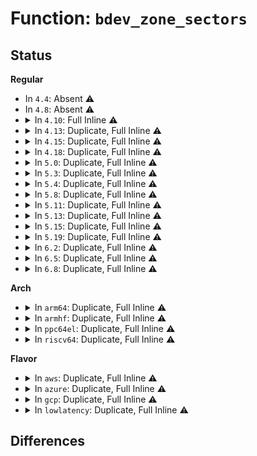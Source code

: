 # Function: <code>bdev_zone_sectors</code>

## Status
<b>Regular</b>
<ul>
<li>
In <code>4.4</code>: Absent ⚠️
</li>
<li>
In <code>4.8</code>: Absent ⚠️
</li>
<li>
<details>
<summary>In <code>4.10</code>: Full Inline ⚠️</summary>

**Collision:** Unique Static

**Inline:** Full

**Transformation:** False

**Instances:**

```
In block/partition-generic.c (ffffffff8142d187)
Location: include/linux/blkdev.h:1552
Inline: True
Inline callers:
  - block/partition-generic.c:rescan_partitions
```
</details>
</li>
<li>
<details>
<summary>In <code>4.13</code>: Duplicate, Full Inline ⚠️</summary>

**Collision:** Static Duplication

**Inline:** Full

**Transformation:** False

**Instances:**

```
In block/partition-generic.c (ffffffff8143a4fd)
Location: include/linux/blkdev.h:1577
Inline: True
Inline callers:
  - block/partition-generic.c:rescan_partitions
```
```
In drivers/md/dm-table.c (ffffffff81750704)
Location: include/linux/blkdev.h:1577
Inline: True
Inline callers:
  - drivers/md/dm-table.c:device_area_is_invalid
```
</details>
</li>
<li>
<details>
<summary>In <code>4.15</code>: Duplicate, Full Inline ⚠️</summary>

**Collision:** Static Duplication

**Inline:** Full

**Transformation:** False

**Instances:**

```
In block/partition-generic.c (ffffffff81466520)
Location: include/linux/blkdev.h:1592
Inline: True
Inline callers:
  - block/partition-generic.c:rescan_partitions
```
```
In drivers/md/dm-table.c (ffffffff817c28e4)
Location: include/linux/blkdev.h:1592
Inline: True
Inline callers:
  - drivers/md/dm-table.c:device_area_is_invalid
```
</details>
</li>
<li>
<details>
<summary>In <code>4.18</code>: Duplicate, Full Inline ⚠️</summary>

**Collision:** Static Duplication

**Inline:** Full

**Transformation:** False

**Instances:**

```
In block/partition-generic.c (ffffffff81499e1f)
Location: include/linux/blkdev.h:1633
Inline: True
Inline callers:
  - block/partition-generic.c:rescan_partitions
```
```
In drivers/md/dm-table.c (ffffffff8180b014)
Location: include/linux/blkdev.h:1633
Inline: True
Inline callers:
  - drivers/md/dm-table.c:device_area_is_invalid
```
</details>
</li>
<li>
<details>
<summary>In <code>5.0</code>: Duplicate, Full Inline ⚠️</summary>

**Collision:** Static Duplication

**Inline:** Full

**Transformation:** False

**Instances:**

```
In block/ioctl.c (ffffffff814aff09)
Location: include/linux/blkdev.h:1412
Inline: True
Inline callers:
  - block/ioctl.c:blkdev_ioctl
```
```
In block/partition-generic.c (ffffffff814b412f)
Location: include/linux/blkdev.h:1412
Inline: True
Inline callers:
  - block/partition-generic.c:rescan_partitions
```
```
In drivers/md/dm-table.c (ffffffff81837011)
Location: include/linux/blkdev.h:1412
Inline: True
Inline callers:
  - drivers/md/dm-table.c:device_area_is_invalid
```
</details>
</li>
<li>
<details>
<summary>In <code>5.3</code>: Duplicate, Full Inline ⚠️</summary>

**Collision:** Static Duplication

**Inline:** Full

**Transformation:** False

**Instances:**

```
In block/ioctl.c (ffffffff814de55e)
Location: include/linux/blkdev.h:1426
Inline: True
Inline callers:
  - block/ioctl.c:blkdev_ioctl
```
```
In block/partition-generic.c (ffffffff814e2605)
Location: include/linux/blkdev.h:1426
Inline: True
Inline callers:
  - block/partition-generic.c:rescan_partitions
```
```
In drivers/md/dm-table.c (ffffffff81879c12)
Location: include/linux/blkdev.h:1426
Inline: True
Inline callers:
  - drivers/md/dm-table.c:device_area_is_invalid
```
</details>
</li>
<li>
<details>
<summary>In <code>5.4</code>: Duplicate, Full Inline ⚠️</summary>

**Collision:** Static Duplication

**Inline:** Full

**Transformation:** False

**Instances:**

```
In block/ioctl.c (ffffffff814f799d)
Location: include/linux/blkdev.h:1453
Inline: True
Inline callers:
  - block/ioctl.c:blkdev_ioctl
```
```
In block/partition-generic.c (ffffffff814fb9c5)
Location: include/linux/blkdev.h:1453
Inline: True
Inline callers:
  - block/partition-generic.c:rescan_partitions
```
```
In drivers/md/dm-table.c (ffffffff818aba02)
Location: include/linux/blkdev.h:1453
Inline: True
Inline callers:
  - drivers/md/dm-table.c:device_area_is_invalid
```
</details>
</li>
<li>
<details>
<summary>In <code>5.8</code>: Duplicate, Full Inline ⚠️</summary>

**Collision:** Static Duplication

**Inline:** Full

**Transformation:** False

**Instances:**

```
In block/ioctl.c (ffffffff815584cd)
Location: include/linux/blkdev.h:1487
Inline: True
Inline callers:
  - block/ioctl.c:blkdev_common_ioctl
```
```
In drivers/md/dm-table.c (ffffffff8197bd24)
Location: include/linux/blkdev.h:1487
Inline: True
Inline callers:
  - drivers/md/dm-table.c:device_area_is_invalid
```
</details>
</li>
<li>
<details>
<summary>In <code>5.11</code>: Duplicate, Full Inline ⚠️</summary>

**Collision:** Static Duplication

**Inline:** Full

**Transformation:** False

**Instances:**

```
In block/ioctl.c (ffffffff815748c1)
Location: include/linux/blkdev.h:1587
Inline: True
Inline callers:
  - block/ioctl.c:blkdev_common_ioctl
```
```
In drivers/md/dm-table.c (ffffffff81980641)
Location: include/linux/blkdev.h:1587
Inline: True
Inline callers:
  - drivers/md/dm-table.c:device_area_is_invalid
```
</details>
</li>
<li>
<details>
<summary>In <code>5.13</code>: Duplicate, Full Inline ⚠️</summary>

**Collision:** Static Duplication

**Inline:** Full

**Transformation:** False

**Instances:**

```
In block/ioctl.c (ffffffff8157c944)
Location: include/linux/blkdev.h:1584
Inline: True
Inline callers:
  - block/ioctl.c:blkdev_common_ioctl
```
```
In drivers/md/dm-table.c (ffffffff8196486d)
Location: include/linux/blkdev.h:1584
Inline: True
Inline callers:
  - drivers/md/dm-table.c:device_area_is_invalid
```
</details>
</li>
<li>
<details>
<summary>In <code>5.15</code>: Duplicate, Full Inline ⚠️</summary>

**Collision:** Static Duplication

**Inline:** Full

**Transformation:** False

**Instances:**

```
In block/ioctl.c (ffffffff815e1ae4)
Location: include/linux/blkdev.h:1575
Inline: True
Inline callers:
  - block/ioctl.c:blkdev_common_ioctl
```
```
In drivers/md/dm-table.c (ffffffff81a0c864)
Location: include/linux/blkdev.h:1575
Inline: True
Inline callers:
  - drivers/md/dm-table.c:device_area_is_invalid
```
</details>
</li>
<li>
<details>
<summary>In <code>5.19</code>: Duplicate, Full Inline ⚠️</summary>

**Collision:** Static Duplication

**Inline:** Full

**Transformation:** False

**Instances:**

```
In block/ioctl.c (ffffffff8169071e)
Location: include/linux/blkdev.h:1341
Inline: True
Inline callers:
  - block/ioctl.c:blkdev_common_ioctl
```
```
In drivers/md/dm-table.c (ffffffff81b749dd)
Location: include/linux/blkdev.h:1341
Inline: True
Inline callers:
  - drivers/md/dm-table.c:device_area_is_invalid
```
</details>
</li>
<li>
<details>
<summary>In <code>6.2</code>: Duplicate, Full Inline ⚠️</summary>

**Collision:** Static Duplication

**Inline:** Full

**Transformation:** False

**Instances:**

```
In block/blk-core.c (ffffffff81735a87)
Location: include/linux/blkdev.h:1303
Inline: True
Inline callers:
  - block/blk-core.c:submit_bio_noacct
```
```
In block/ioctl.c (ffffffff8174f2f7)
Location: include/linux/blkdev.h:1303
Inline: True
Inline callers:
  - block/ioctl.c:blkdev_common_ioctl
```
```
In block/blk-zoned.c (ffffffff817783e0)
Location: include/linux/blkdev.h:1303
Inline: True
Inline callers:
  - block/blk-zoned.c:blkdev_zone_mgmt
  - block/blk-zoned.c:blkdev_zone_reset_all_emulated
  - block/blk-zoned.c:bdev_nr_zones
```
```
In drivers/md/dm-zone.c (ffffffff81d0a309)
Location: include/linux/blkdev.h:1303
Inline: True
Inline callers:
  - drivers/md/dm-zone.c:dm_zone_endio
  - drivers/md/dm-zone.c:dm_zone_map_bio_begin
```
```
In drivers/md/dm-table.c (ffffffff81d1155b)
Location: include/linux/blkdev.h:1303
Inline: True
Inline callers:
  - drivers/md/dm-table.c:device_not_matches_zone_sectors
  - drivers/md/dm-table.c:device_area_is_invalid
```
</details>
</li>
<li>
<details>
<summary>In <code>6.5</code>: Duplicate, Full Inline ⚠️</summary>

**Collision:** Static Duplication

**Inline:** Full

**Transformation:** False

**Instances:**

```
In block/blk-core.c (ffffffff81771fba)
Location: include/linux/blkdev.h:1288
Inline: True
Inline callers:
  - block/blk-core.c:submit_bio_noacct
```
```
In block/ioctl.c (ffffffff8178b919)
Location: include/linux/blkdev.h:1288
Inline: True
Inline callers:
  - block/ioctl.c:blkdev_common_ioctl
```
```
In block/blk-zoned.c (ffffffff817b7c8d)
Location: include/linux/blkdev.h:1288
Inline: True
Inline callers:
  - block/blk-zoned.c:blkdev_zone_mgmt
  - block/blk-zoned.c:blkdev_zone_mgmt
  - block/blk-zoned.c:blkdev_zone_reset_all_emulated
  - block/blk-zoned.c:bdev_nr_zones
```
```
In drivers/md/dm-zone.c (ffffffff81d73449)
Location: include/linux/blkdev.h:1288
Inline: True
Inline callers:
  - drivers/md/dm-zone.c:dm_zone_endio
  - drivers/md/dm-zone.c:dm_zone_map_bio_begin
```
```
In drivers/md/dm-table.c (ffffffff81d7a9c0)
Location: include/linux/blkdev.h:1288
Inline: True
Inline callers:
  - drivers/md/dm-table.c:device_not_matches_zone_sectors
  - drivers/md/dm-table.c:device_area_is_invalid
```
</details>
</li>
<li>
<details>
<summary>In <code>6.8</code>: Duplicate, Full Inline ⚠️</summary>

**Collision:** Static Duplication

**Inline:** Full

**Transformation:** False

**Instances:**

```
In block/blk-core.c (ffffffff817b31d7)
Location: include/linux/blkdev.h:1268
Inline: True
Inline callers:
  - block/blk-core.c:blk_check_zone_append
```
```
In block/ioctl.c (ffffffff817ce07a)
Location: include/linux/blkdev.h:1268
Inline: True
Inline callers:
  - block/ioctl.c:blkdev_common_ioctl
```
```
In block/blk-zoned.c (ffffffff817fcbc6)
Location: include/linux/blkdev.h:1268
Inline: True
Inline callers:
  - block/blk-zoned.c:blkdev_zone_mgmt
  - block/blk-zoned.c:blkdev_zone_mgmt
  - block/blk-zoned.c:blkdev_zone_mgmt
  - block/blk-zoned.c:blkdev_zone_reset_all_emulated
  - block/blk-zoned.c:bdev_nr_zones
```
```
In drivers/md/dm-zone.c (ffffffff81e2a669)
Location: include/linux/blkdev.h:1268
Inline: True
Inline callers:
  - drivers/md/dm-zone.c:dm_zone_endio
  - drivers/md/dm-zone.c:dm_zone_map_bio_end
  - drivers/md/dm-zone.c:dm_zone_map_bio_begin
  - drivers/md/dm-zone.c:dm_zone_map_bio_begin
```
```
In drivers/md/dm-table.c (ffffffff8220b3b1)
Location: include/linux/blkdev.h:1268
Inline: True
Inline callers:
  - drivers/md/dm-table.c:device_area_is_invalid
```
</details>
</li>
</ul>
<b>Arch</b>
<ul>
<li>
<details>
<summary>In <code>arm64</code>: Duplicate, Full Inline ⚠️</summary>

**Collision:** Static Duplication

**Inline:** Full

**Transformation:** False

**Instances:**

```
In block/ioctl.c (ffff8000105f8f3c)
Location: include/linux/blkdev.h:1453
Inline: True
Inline callers:
  - block/ioctl.c:blkdev_ioctl
```
```
In block/partition-generic.c (ffff8000105fd990)
Location: include/linux/blkdev.h:1453
Inline: True
Inline callers:
  - block/partition-generic.c:rescan_partitions
```
```
In drivers/md/dm-table.c (ffff800010b0230c)
Location: include/linux/blkdev.h:1453
Inline: True
Inline callers:
  - drivers/md/dm-table.c:device_area_is_invalid
```
</details>
</li>
<li>
<details>
<summary>In <code>armhf</code>: Duplicate, Full Inline ⚠️</summary>

**Collision:** Static Duplication

**Inline:** Full

**Transformation:** False

**Instances:**

```
In block/ioctl.c (c07a3cbc)
Location: include/linux/blkdev.h:1453
Inline: True
Inline callers:
  - block/ioctl.c:blkdev_ioctl
```
```
In block/partition-generic.c (c07a8868)
Location: include/linux/blkdev.h:1453
Inline: True
Inline callers:
  - block/partition-generic.c:rescan_partitions
```
```
In drivers/md/dm-table.c (c0be1734)
Location: include/linux/blkdev.h:1453
Inline: True
Inline callers:
  - drivers/md/dm-table.c:device_area_is_invalid
```
</details>
</li>
<li>
<details>
<summary>In <code>ppc64el</code>: Duplicate, Full Inline ⚠️</summary>

**Collision:** Static Duplication

**Inline:** Full

**Transformation:** False

**Instances:**

```
In block/ioctl.c (c000000000790c78)
Location: include/linux/blkdev.h:1453
Inline: True
Inline callers:
  - block/ioctl.c:blkdev_ioctl
```
```
In block/partition-generic.c (c0000000007973b0)
Location: include/linux/blkdev.h:1453
Inline: True
Inline callers:
  - block/partition-generic.c:rescan_partitions
```
```
In drivers/md/dm-table.c (c000000000bf11dc)
Location: include/linux/blkdev.h:1453
Inline: True
Inline callers:
  - drivers/md/dm-table.c:device_area_is_invalid
```
</details>
</li>
<li>
<details>
<summary>In <code>riscv64</code>: Duplicate, Full Inline ⚠️</summary>

**Collision:** Static Duplication

**Inline:** Full

**Transformation:** False

**Instances:**

```
In block/ioctl.c (ffffffe00043580e)
Location: include/linux/blkdev.h:1453
Inline: True
Inline callers:
  - block/ioctl.c:blkdev_ioctl
```
```
In block/partition-generic.c (ffffffe00043949a)
Location: include/linux/blkdev.h:1453
Inline: True
Inline callers:
  - block/partition-generic.c:rescan_partitions
```
```
In drivers/md/dm-table.c (ffffffe0006f1bf0)
Location: include/linux/blkdev.h:1453
Inline: True
Inline callers:
  - drivers/md/dm-table.c:device_area_is_invalid
```
</details>
</li>
</ul>
<b>Flavor</b>
<ul>
<li>
<details>
<summary>In <code>aws</code>: Duplicate, Full Inline ⚠️</summary>

**Collision:** Static Duplication

**Inline:** Full

**Transformation:** False

**Instances:**

```
In block/ioctl.c (ffffffff814eff7d)
Location: include/linux/blkdev.h:1453
Inline: True
Inline callers:
  - block/ioctl.c:blkdev_ioctl
```
```
In block/partition-generic.c (ffffffff814f3fa5)
Location: include/linux/blkdev.h:1453
Inline: True
Inline callers:
  - block/partition-generic.c:rescan_partitions
```
```
In drivers/md/dm-table.c (ffffffff81851882)
Location: include/linux/blkdev.h:1453
Inline: True
Inline callers:
  - drivers/md/dm-table.c:device_area_is_invalid
```
</details>
</li>
<li>
<details>
<summary>In <code>azure</code>: Duplicate, Full Inline ⚠️</summary>

**Collision:** Static Duplication

**Inline:** Full

**Transformation:** False

**Instances:**

```
In block/ioctl.c (ffffffff814e04bd)
Location: include/linux/blkdev.h:1453
Inline: True
Inline callers:
  - block/ioctl.c:blkdev_ioctl
```
```
In block/partition-generic.c (ffffffff814e44b5)
Location: include/linux/blkdev.h:1453
Inline: True
Inline callers:
  - block/partition-generic.c:rescan_partitions
```
```
In drivers/md/dm-table.c (ffffffff81818e92)
Location: include/linux/blkdev.h:1453
Inline: True
Inline callers:
  - drivers/md/dm-table.c:device_area_is_invalid
```
</details>
</li>
<li>
<details>
<summary>In <code>gcp</code>: Duplicate, Full Inline ⚠️</summary>

**Collision:** Static Duplication

**Inline:** Full

**Transformation:** False

**Instances:**

```
In block/ioctl.c (ffffffff814ec00d)
Location: include/linux/blkdev.h:1453
Inline: True
Inline callers:
  - block/ioctl.c:blkdev_ioctl
```
```
In block/partition-generic.c (ffffffff814f0035)
Location: include/linux/blkdev.h:1453
Inline: True
Inline callers:
  - block/partition-generic.c:rescan_partitions
```
```
In drivers/md/dm-table.c (ffffffff818a0eb2)
Location: include/linux/blkdev.h:1453
Inline: True
Inline callers:
  - drivers/md/dm-table.c:device_area_is_invalid
```
</details>
</li>
<li>
<details>
<summary>In <code>lowlatency</code>: Duplicate, Full Inline ⚠️</summary>

**Collision:** Static Duplication

**Inline:** Full

**Transformation:** False

**Instances:**

```
In block/ioctl.c (ffffffff8150501d)
Location: include/linux/blkdev.h:1453
Inline: True
Inline callers:
  - block/ioctl.c:blkdev_ioctl
```
```
In block/partition-generic.c (ffffffff815090c5)
Location: include/linux/blkdev.h:1453
Inline: True
Inline callers:
  - block/partition-generic.c:rescan_partitions
```
```
In drivers/md/dm-table.c (ffffffff818bd0f2)
Location: include/linux/blkdev.h:1453
Inline: True
Inline callers:
  - drivers/md/dm-table.c:device_area_is_invalid
```
</details>
</li>
</ul>

## Differences
